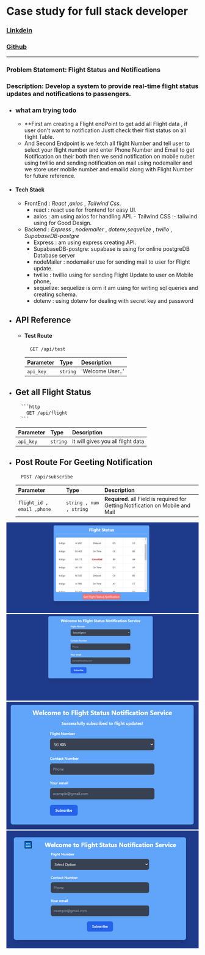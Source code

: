 
# Case study for full stack developer 

### [Linkdein](https://linkedin.com/in/sudo-abhinav/)
### [Github](https://github.com/sudo-abhinav)
----------------------

### Problem Statement: Flight Status and Notifications

### Description: Develop a system to provide real-time flight status updates and notifications to passengers.
- ### **what am trying todo** 
  - **First am creating a Flight endPoint to get add all Flight data , if user 
        don't want to notification Justt check their flist status on all flight 
        Table.   
  - And Second Endpoint is we fetch all flight Number and tell user to select
         your flight number and enter Phone Number and Email to get Notification on 
         their both  then we send notification on mobile nuber using twillio 
         and sending notification on mail using nodemailer and we store user
         mobile number and emailid along with Flight Number for future reference.


* #### Tech Stack
   - FrontEnd : *React* ,*axios* , *Tailwind Css*.
        - react : react use for frontend for easy UI.
        - axios : am using axios for handling API.
         - Tailwind CSS :- tailwind using for Good Design.
   - Backend : *Express* , *nodemailer* , *dotenv*,*sequelize* , *twilio* , *SupabaseDB-postgre* 
        - Express : am using express creating API.
        - SupabaseDB-postgre: supabase is using for online postgreDB Database server  
        - nodeMailer : nodemailer use for sending mail to user for Flight update.
        - twillio : twillio using for sending Flight Update to user on Mobile phone,
        - sequelize: sequelize is orm it am using for writing sql queries and creating schema.
        - dotenv : using dotenv for dealing with secret key and password 
   
- ## API Reference

    - #### Test Route

        ```http
          GET /api/test
        ```

        | Parameter | Type     | Description                |
        | :-------- | :------- | :------------------------- |
        | `api_key` | `string` |  'Welcome User..'  |


- ## Get all Flight Status

        ```http
          GET /api/flight
        ```

    | Parameter | Type     | Description                |
    | :-------- | :------- | :------------------------- |
    | `api_key` | `string` | it will gives you all filght data  |

- ## Post Route For Geeting Notification

    ```http
      POST /api/subscribe
    ```

    | Parameter | Type     | Description                       |
    | :-------- | :------- | :-------------------------------- |
    | `flight_id , email ,phone`      | `string , num , string` | **Required**. all Field is required for Getting Notification on Mobile and Mail |




![Status](image.png)
![notification](image-1.png)
![successfull](image-2.png)
![backButton](image-3.png)